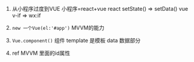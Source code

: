 1. 从小程序过度到VUE  小程序=react+vue
react setState() => setData() 
vue v-if => wx:if

2. `new 一个Vue(el:'#app')` MVVM的能力
 <!-- #app 内部是MVVM的世界 -->

 3. `Vue.component()`  组件
 template 是模板
 data 数据部分


 4. ref MVVM 里面的id属性